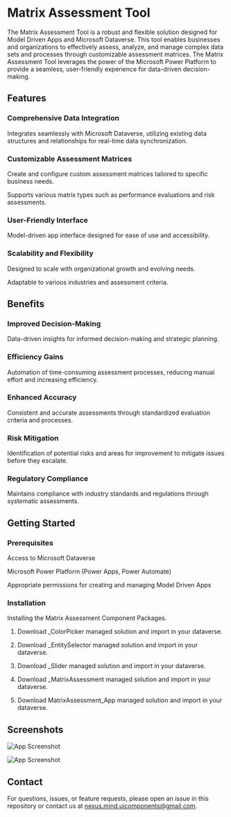 
# Matrix Assessment Tool

The Matrix Assessment Tool is a robust and flexible solution designed for Model Driven Apps and Microsoft Dataverse. This tool enables businesses and organizations to effectively assess, analyze, and manage complex data sets and processes through customizable assessment matrices. The Matrix Assessment Tool leverages the power of the Microsoft Power Platform to provide a seamless, user-friendly experience for data-driven decision-making.


## Features
### Comprehensive Data Integration

Integrates seamlessly with Microsoft Dataverse, utilizing existing data structures and relationships for real-time data synchronization.

### Customizable Assessment Matrices

Create and configure custom assessment matrices tailored to specific business needs.

Supports various matrix types such as performance evaluations and risk assessments.

### User-Friendly Interface
Model-driven app interface designed for ease of use and accessibility.

### Scalability and Flexibility
Designed to scale with organizational growth and evolving needs.

Adaptable to various industries and assessment criteria.

## Benefits
### Improved Decision-Making

Data-driven insights for informed decision-making and strategic planning.

### Efficiency Gains
Automation of time-consuming assessment processes, reducing manual effort and increasing efficiency.

### Enhanced Accuracy
Consistent and accurate assessments through standardized evaluation criteria and processes.

### Risk Mitigation
Identification of potential risks and areas for improvement to mitigate issues before they escalate.

### Regulatory Compliance
Maintains compliance with industry standards and regulations through systematic assessments.

## Getting Started
### Prerequisites
Access to Microsoft Dataverse

Microsoft Power Platform (Power Apps, Power Automate)

Appropriate permissions for creating and managing Model Driven Apps

### Installation
Installing the Matrix Assessment Component Packages.

1) Download _ColorPicker managed solution and import in your dataverse.

2) Download _EntitySelector managed solution and import in your dataverse.

3) Download _Slider managed solution and import in your dataverse.

4) Download _MatrixAssessment managed solution and import in your dataverse.

5) Download MatrixAssessment_App managed solution and import in your dataverse.







## Screenshots

![App Screenshot](https://res.cloudinary.com/pakgarage/image/upload/v1718810209/image_ddqanp.png)

![App Screenshot](https://res.cloudinary.com/pakgarage/image/upload/v1719052325/Screenshot_2024-06-22_153117_wliogp.png)



 


## Contact

For questions, issues, or feature requests, please open an issue in this repository or contact us at nexus.mind.uicomponents@gmail.com.
